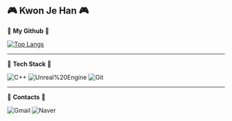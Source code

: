 ## :video_game: Kwon Je Han :video_game:

:seedling: **My Github** :seedling:

[![Top Langs](https://github-readme-stats.vercel.app/api/top-langs/?username=KwonJeHan&layout=compact)](https://github.com/anuraghazra/github-readme-stats)

---

:pencil: **Tech Stack** :pencil:

![C++](https://img.shields.io/badge/C++-00599C.svg?&style=for-the-badge&logo=C++&logoColor=white) ![Unreal%20Engine](https://img.shields.io/badge/Unreal%20Engine-0E1128.svg?&style=for-the-badge&logo=Unreal%20Engine&logoColor=white) ![Git](https://img.shields.io/badge/Git-F05032.svg?&style=for-the-badge&logo=Git&logoColor=white)

---

:postbox: **Contacts** :postbox:

![Gmail](https://img.shields.io/badge/Gmail-EA4335.svg?&style=for-the-badge&logo=Gmail&logoColor=white) ![Naver](https://img.shields.io/badge/Naver-03C75ㅁ.svg?&style=for-the-badge&logo=Naver&logoColor=white) 
